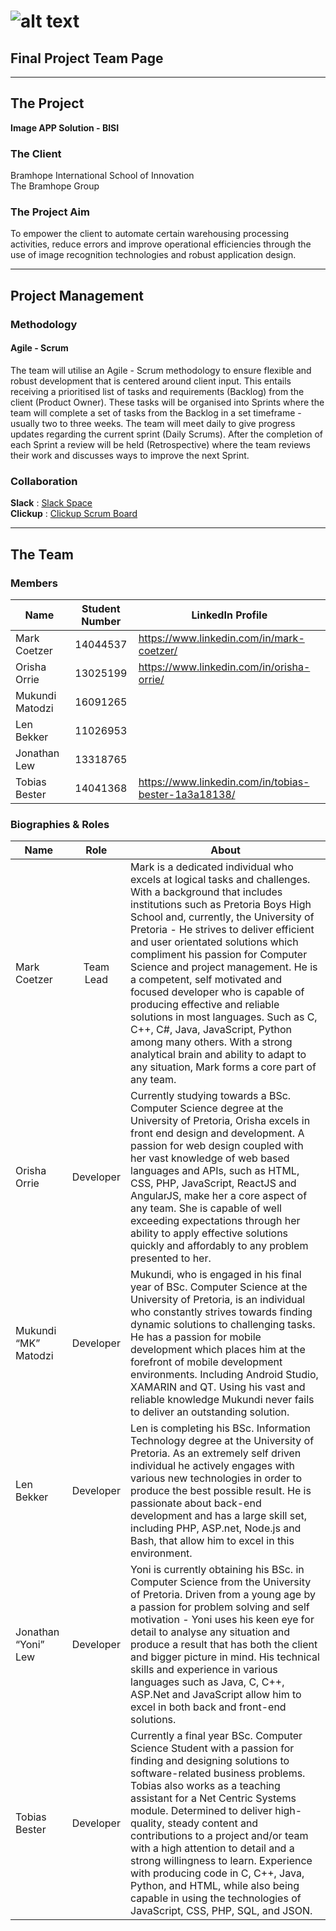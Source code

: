 # ![alt text](https://i.imgur.com/h2hLhqK.png "Software Sharks")

## Final Project Team Page

___

## The Project

**Image APP Solution - BISI**

### The Client

Bramhope International School of Innovation\
The Bramhope Group

### The Project Aim

To empower the client to automate certain warehousing processing activities, reduce errors and improve operational efficiencies through the use of image recognition technologies and robust application design.
___

## Project Management

### Methodology

#### Agile - Scrum

The team will utilise an Agile - Scrum methodology to ensure flexible and robust
development that is centered around client input. This entails receiving a prioritised list of tasks and requirements (Backlog) from the client (Product Owner). These tasks will be organised into Sprints where the team will complete a set of tasks from the Backlog in a set timeframe - usually two to three weeks. The team will meet daily to give progress updates regarding the current sprint (Daily Scrums). After the completion of each Sprint a review will be held (Retrospective) where the team reviews their work and discusses ways to improve the next Sprint.

### Collaboration

**Slack** : [Slack Space](https://softwaresharks.slack.com) \
**Clickup** : [Clickup Scrum Board](clickup.com)

___

## The Team

### Members


| Name              | Student Number          | LinkedIn Profile  |
| -------------     |:-------------:| ------|
| Mark Coetzer      | 14044537      |https://www.linkedin.com/in/mark-coetzer/ |
|Orisha Orrie       |13025199       |https://www.linkedin.com/in/orisha-orrie/|
|Mukundi Matodzi    | 16091265      | |
|Len Bekker         |11026953       ||
| Jonathan Lew      | 13318765      | |
|Tobias Bester      |14041368       |https://www.linkedin.com/in/tobias-bester-1a3a18138/|

### Biographies & Roles

| Name          | Role          | About  |
| ------------- |:-------------:| ------|
| Mark Coetzer  | Team Lead     | Mark is a dedicated individual who excels at logical tasks and challenges. With a background that includes institutions such as Pretoria Boys High School and, currently, the University of Pretoria - He strives to deliver efficient and user orientated solutions which compliment his passion for Computer Science and project management. He is a competent, self motivated and focused developer who is capable of producing effective and reliable solutions in most languages. Such as C, C++, C#, Java, JavaScript, Python among many others. With a strong analytical brain and ability to adapt to any situation, Mark forms a core part of any team.  |
| Orisha Orrie  | Developer     | Currently studying towards a BSc. Computer Science degree at the University of Pretoria, Orisha excels in front end design and development. A passion for web design coupled with her vast knowledge of web based languages and APIs, such as HTML, CSS, PHP, JavaScript, ReactJS and AngularJS, make her a core aspect of any team. She is capable of well exceeding expectations through her ability to apply effective solutions quickly and affordably to any problem presented to her.  |
| Mukundi “MK” Matodzi  | Developer     | Mukundi, who is engaged in his final year of BSc. Computer Science at the University of Pretoria, is an individual who constantly strives towards finding dynamic solutions to challenging tasks. He has a passion for mobile development which places him at the forefront of mobile development environments. Including Android Studio, XAMARIN and QT. Using his vast and reliable knowledge Mukundi never fails to deliver an outstanding solution.  |
| Len Bekker  | Developer     | Len is completing his BSc. Information Technology degree at the University of Pretoria. As an extremely self driven individual he actively engages with various new technologies in order to produce the best possible result. He is passionate about back-end development and has a large skill set, including PHP, ASP.net, Node.js and Bash, that allow him to excel in this environment.  |
| Jonathan “Yoni” Lew  | Developer     | Yoni is currently obtaining his BSc. in Computer Science from the University of Pretoria. Driven from a young age by a passion for problem solving and self motivation - Yoni uses his keen eye for detail to analyse any situation and produce a result that has both the client and bigger picture in mind. His technical skills and experience in various languages such as Java, C, C++, ASP.Net and JavaScript allow him to excel in both back and front-end solutions.  |
| Tobias Bester  | Developer     | Currently a final year BSc. Computer Science Student with a passion for finding and designing solutions to software-related business problems. Tobias also works as a teaching assistant for a Net Centric Systems module. Determined to deliver high-quality, steady content and contributions to a project and/or team with a high attention to detail and a strong willingness to learn. Experience with producing code in C, C++, Java, Python, and HTML, while also being capable in using the technologies of JavaScript, CSS, PHP, SQL, and JSON.  |